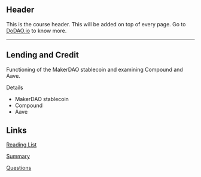 ## Header
This is the course header. This will be added on top of every page. Go to [DoDAO.io](https://www.dodao.io) to know more.

---

## Lending and Credit
 
Functioning of the MakerDAO stablecoin and examining Compound and Aave.

Details 
* MakerDAO stablecoin
* Compound
* Aave


## Links
[Reading List](./../../generated/readings/lending_and_credit.md)

[Summary](./../../generated/summaries/lending_and_credit.md)

[Questions](./../../generated/questions/lending_and_credit.md)